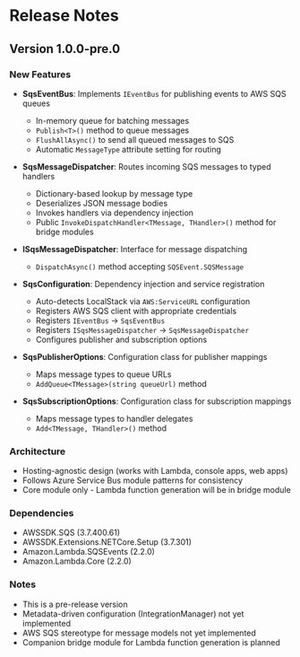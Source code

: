 # Release Notes

## Version 1.0.0-pre.0

### New Features

- **SqsEventBus**: Implements `IEventBus` for publishing events to AWS SQS queues
  - In-memory queue for batching messages
  - `Publish<T>()` method to queue messages
  - `FlushAllAsync()` to send all queued messages to SQS
  - Automatic `MessageType` attribute setting for routing

- **SqsMessageDispatcher**: Routes incoming SQS messages to typed handlers
  - Dictionary-based lookup by message type
  - Deserializes JSON message bodies
  - Invokes handlers via dependency injection
  - Public `InvokeDispatchHandler<TMessage, THandler>()` method for bridge modules

- **ISqsMessageDispatcher**: Interface for message dispatching
  - `DispatchAsync()` method accepting `SQSEvent.SQSMessage`

- **SqsConfiguration**: Dependency injection and service registration
  - Auto-detects LocalStack via `AWS:ServiceURL` configuration
  - Registers AWS SQS client with appropriate credentials
  - Registers `IEventBus` → `SqsEventBus`
  - Registers `ISqsMessageDispatcher` → `SqsMessageDispatcher`
  - Configures publisher and subscription options

- **SqsPublisherOptions**: Configuration class for publisher mappings
  - Maps message types to queue URLs
  - `AddQueue<TMessage>(string queueUrl)` method

- **SqsSubscriptionOptions**: Configuration class for subscription mappings
  - Maps message types to handler delegates
  - `Add<TMessage, THandler>()` method

### Architecture

- Hosting-agnostic design (works with Lambda, console apps, web apps)
- Follows Azure Service Bus module patterns for consistency
- Core module only - Lambda function generation will be in bridge module

### Dependencies

- AWSSDK.SQS (3.7.400.61)
- AWSSDK.Extensions.NETCore.Setup (3.7.301)
- Amazon.Lambda.SQSEvents (2.2.0)
- Amazon.Lambda.Core (2.2.0)

### Notes

- This is a pre-release version
- Metadata-driven configuration (IntegrationManager) not yet implemented
- AWS SQS stereotype for message models not yet implemented
- Companion bridge module for Lambda function generation is planned
